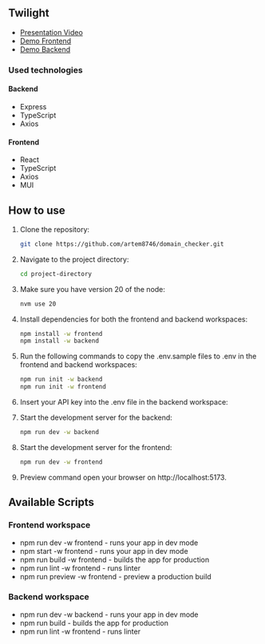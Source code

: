 ## Twilight
- [Presentation Video](https://www.loom.com/share/fb45a6ea75274d92b3c6f009e8fb29a1?sid=c70523f1-6223-4267-9f4a-7a31b9ba9c5e)
- [Demo Frontend](https://domain-checker-frontend.vercel.app/)
- [Demo Backend](https://domain-checker-6694.onrender.com)

### Used technologies

#### Backend
- Express
- TypeScript
- Axios

#### Frontend
- React
- TypeScript
- Axios
- MUI

## How to use

1. Clone the repository:

   ```bash
   git clone https://github.com/artem8746/domain_checker.git
   ```

2. Navigate to the project directory:

   ```bash
   cd project-directory
   ```

3. Make sure you have version 20 of the node:

   ```bash
   nvm use 20
   ```

4. Install dependencies for both the frontend and backend workspaces:

   ```bash
   npm install -w frontend
   npm install -w backend
   ```

5. Run the following commands to copy the .env.sample files to .env in the frontend and backend workspaces:

   ```bash
   npm run init -w backend
   npm run init -w frontend
   ```

6. Insert your API key into the .env file in the backend workspace:

7. Start the development server for the backend:

   ```bash
   npm run dev -w backend
   ```

8. Start the development server for the frontend:

   ```bash
   npm run dev -w frontend
   ```

9. Preview command open your browser on http://localhost:5173.

## Available Scripts

### Frontend workspace

- npm run dev -w frontend - runs your app in dev mode
- npm start -w frontend - runs your app in dev mode
- npm run build -w frontend - builds the app for production
- npm run lint -w frontend - runs linter
- npm run preview -w frontend - preview a production build

### Backend workspace

- npm run dev -w backend - runs your app in dev mode
- npm run build - builds the app for production
- npm run lint -w frontend - runs linter
